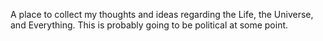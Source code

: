 A place to collect my thoughts and ideas regarding the Life, the Universe, and Everything.
This is probably going to be political at some point.

